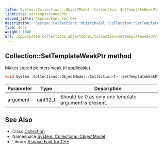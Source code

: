```yaml
---
title: System::Collections::ObjectModel::Collection::SetTemplateWeakPtr method
linktitle: SetTemplateWeakPtr
second_title: Aspose.Font for C++
description: 'System::Collections::ObjectModel::Collection::SetTemplateWeakPtr method. Makes stored pointers weak (if applicable) in C++.'
type: docs
weight: 1600
url: /cpp/system.collections.objectmodel/collection/settemplateweakptr/
---
```

## Collection::SetTemplateWeakPtr method


Makes stored pointers weak (if applicable).

```cpp
void System::Collections::ObjectModel::Collection<T>::SetTemplateWeakPtr(uint32_t argument) override
```


| Parameter | Type | Description |
| --- | --- | --- |
| argument | uint32_t | Should be 0 as only one template argument is present. |

## See Also

* Class [Collection](../)
* Namespace [System::Collections::ObjectModel](../../)
* Library [Aspose.Font for C++](../../../)
